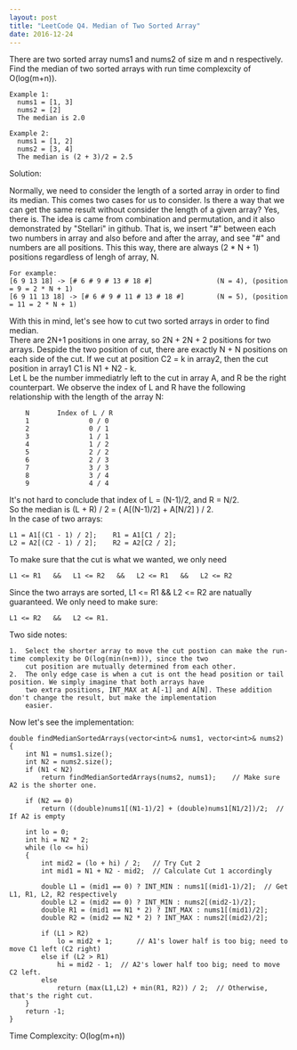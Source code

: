 ```yaml
---
layout: post
title: "LeetCode Q4. Median of Two Sorted Array"
date: 2016-12-24
---
```


There are two sorted array nums1 and nums2 of size m and n respectively.                                                      
Find the median of two sorted arrays with run time complexcity of O(log(m+n)).                                         

    Example 1:                  
      nums1 = [1, 3]                    
      nums2 = [2]                   
      The median is 2.0                   
                
    Example 2:                    
      nums1 = [1, 2]                    
      nums2 = [3, 4]                          
      The median is (2 + 3)/2 = 2.5                 

Solution:

Normally, we need to consider the length of a sorted array in order to find its median. This comes two cases for us to consider. Is there a way that we can get the same result without consider the length of a given array? 
Yes, there is. The idea is came from combination and permutation, and it also demonstrated by "Stellari" in github. That is, we insert "#" between each two numbers in array and also before and after the array, and see "#" and numbers are all positions. This this way, there are always (2 * N + 1) positions regardless of lengh of array, N.

    For example:                        
    [6 9 13 18] -> [# 6 # 9 # 13 # 18 #]                (N = 4), (position = 9 = 2 * N + 1)             
    [6 9 11 13 18] -> [# 6 # 9 # 11 # 13 # 18 #]        (N = 5), (position = 11 = 2 * N + 1)                
    
With this in mind, let's see how to cut two sorted arrays in order to find median.              
There are 2N+1 positions in one array, so 2N + 2N + 2 positions for two arrays. Despide the two position of cut, there are exactly N + N positions on each side of the cut. If we cut at position C2 = k in array2, then the cut position in array1 C1 is N1 + N2 - k.                      
Let L be the number immediatrly left to the cut in array A, and R be the right counterpart. We observe the index of L and R have the following relationship with the length of the array N:                     

        N       Index of L / R
        1               0 / 0
        2               0 / 1
        3               1 / 1
        4               1 / 2
        5               2 / 2
        6               2 / 3
        7               3 / 3
        8               3 / 4
        9               4 / 4
        
It's not hard to conclude that index of L = (N-1)/2, and R = N/2.                           
So the median is (L + R) / 2 = ( A[(N-1)/2] + A[N/2] ) / 2.                     
In the case of two arrays:                              

    L1 = A1[(C1 - 1) / 2];    R1 = A1[C1 / 2];
    L2 = A2[(C2 - 1) / 2];    R2 = A2[C2 / 2];
    
To make sure that the cut is what we wanted, we only need                       

    L1 <= R1   &&   L1 <= R2   &&   L2 <= R1   &&   L2 <= R2
    
Since the two arrays are sorted, L1 <= R1   &&   L2 <= R2 are natually guaranteed. We only need to make sure:                 

    L1 <= R2   &&   L2 <= R1.
    
Two side notes:

    1.  Select the shorter array to move the cut postion can make the run-time complexity be O(log(min(n+m))), since the two
        cut position are mutually determined from each other.
    2.  The only edge case is when a cut is ont the head position or tail position. We simply imagine that both arrays have
        two extra positions, INT_MAX at A[-1] and A[N]. These addition don't change the result, but make the implementation
        easier.
    
Now let's see the implementation:

    double findMedianSortedArrays(vector<int>& nums1, vector<int>& nums2) 
    {
        int N1 = nums1.size();
        int N2 = nums2.size();
        if (N1 < N2) 
            return findMedianSortedArrays(nums2, nums1);	// Make sure A2 is the shorter one.
    
        if (N2 == 0) 
            return ((double)nums1[(N1-1)/2] + (double)nums1[N1/2])/2;  // If A2 is empty
    
        int lo = 0;
        int hi = N2 * 2;
        while (lo <= hi) 
        {
            int mid2 = (lo + hi) / 2;   // Try Cut 2 
            int mid1 = N1 + N2 - mid2;  // Calculate Cut 1 accordingly
        
            double L1 = (mid1 == 0) ? INT_MIN : nums1[(mid1-1)/2];	// Get L1, R1, L2, R2 respectively
            double L2 = (mid2 == 0) ? INT_MIN : nums2[(mid2-1)/2];
            double R1 = (mid1 == N1 * 2) ? INT_MAX : nums1[(mid1)/2];
            double R2 = (mid2 == N2 * 2) ? INT_MAX : nums2[(mid2)/2];
        
            if (L1 > R2) 
                lo = mid2 + 1;		// A1's lower half is too big; need to move C1 left (C2 right)
            else if (L2 > R1) 
                hi = mid2 - 1;	// A2's lower half too big; need to move C2 left.
            else 
                return (max(L1,L2) + min(R1, R2)) / 2;	// Otherwise, that's the right cut.
        }
        return -1;
    } 
    
Time Complexcity:   O(log(m+n)) 
